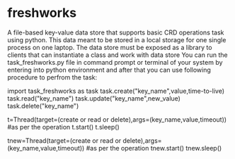 # freshworks
A file-based key-value data store that supports basic CRD operations task using python. This data meant to be stored in a local storage for one single process on one laptop. The data  store must be exposed as a library to clients that can instantiate a class and work with data store
You can run the task_freshworks.py file in command prompt or terminal of your system by entering into python environment and after that you can use following procedure to perfrom the task:

import task_freshworks as task
task.create("key_name",value,time-to-live)
task.read("key_name")
task.update("key_name",new_value)
task.delete("key_name")

t=Thread(target=(create or read or delete),args=(key_name,value,timeout)) #as per the operation
t.start()
t.sleep()

tnew=Thread(target=(create or read or delete),args=(key_name,value,timeout)) #as per the operation
tnew.start()
tnew.sleep()
